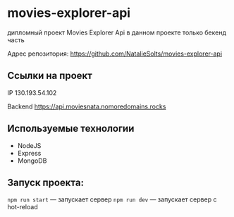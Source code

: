 # movies-explorer-api

дипломный проект Movies Explorer Api
в данном проекте только бекенд часть

Адрес репозитория: https://github.com/NatalieSolts/movies-explorer-api

## Ссылки на проект

IP 130.193.54.102

Backend https://api.moviesnata.nomoredomains.rocks

## Используемые технологии

- NodeJS
- Express
- MongoDB

## Запуск проекта:

`npm run start` — запускает сервер
`npm run dev` — запускает сервер с hot-reload

